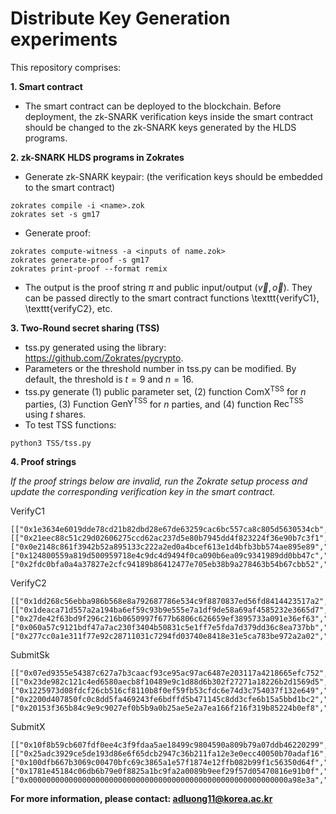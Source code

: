 # Distribute Key Generation experiments

This repository comprises:

**1. Smart contract**
- The smart contract can be deployed to the blockchain. Before deployment, the zk-SNARK verification keys inside the smart contract should be changed to the zk-SNARK keys generated by the HLDS programs.

**2. zk-SNARK HLDS programs in Zokrates**
- Generate zk-SNARK keypair: (the verification keys should be embedded to the smart contract)
```
zokrates compile -i <name>.zok
zokrates set -s gm17
```
- Generate proof:
```
zokrates compute-witness -a <inputs of name.zok>
zokrates generate-proof -s gm17
zokrates print-proof --format remix
```
- The output is the proof string $\pi$ and public input/output ($\vec{v},\vec{o}$). They can be passed directly to the smart contract functions \texttt{verifyC1}, \texttt{verifyC2}, etc.
  
**3. Two-Round secret sharing (TSS)**
- tss.py generated using the library: https://github.com/Zokrates/pycrypto.
- Parameters or the threshold number in tss.py can be modified. By default, the threshold is $t=9$ and $n=16$.
- tss.py generate (1) public parameter set, (2) function $\mathsf{ComX^{TSS}}$ for $n$ parties, (3) Function $\mathsf{GenY^{TSS}}$ for $n$ parties, and (4) function $\mathsf{Rec^{TSS}}$ using $t$ shares.
- To test TSS functions:
```
python3 TSS/tss.py
```
**4. Proof strings**

_If the proof strings below are invalid, run the Zokrate setup process and update the corresponding verification key in the smart contract._

VerifyC1
```
[["0x1e3634e6019dde78cd21b82dbd28e67de63259cac6bc557ca8c805d5630534cb","0x2cdf35a1310420cbd6190bab58769a8a0492372ba43795f03cbff0662ee68d76"], [["0x21eec88c51c29d02606275ccd62ac237d5e80b7945dd4f823224f36e90b7c3f1","0x069de826d31e885a736b2c7a9f4f8c68a6e2b0c00e26166b7289d4313e1feb94"],["0x0e2148c861f3942b52a895133c222a2ed0a4bcef613e1d4bfb3bb574ae895e89","0x0b93a1af09ddb9939b6e57e60936351b4b5d7f72639f3141f2a03e55315e25f8"]], ["0x124800559a819d500959718e4c9dc4d9494f0ca090b6ea09c9341989dd0bb47c","0x176a6f758aabeb267666973cf67f57a9034c007fb30c6e3c1b3e2c0d886ababf"]],["0x2fdc0bfa0a4a37827e2cfc94189b86412477e705eb38b9a278463b54b67cbb52","0x2650f77fe06be946458707dec01d4b47dc4db8dc2ff3acc8a2385a0e38af1839","0x04d556b6d5ec8772ec75d1783700e5ceb753236d720f2fa275fff6510f1368af","0x0351911e698e53bda8e8bfcb2f0b51175b805180df1f8e8caafb79486131b61a"]
```
VerifyC2
```
[["0x1dd268c56ebba986b568e8a792687786e534c9f8870837ed56fd8414423517a2","0x29fa4d72da5dae0e9a32c9b83a84bb210f2c4ab06a1ff45691449f38154d7aa4"], [["0x1deaca71d557a2a194ba6ef59c93b9e555e7a1df9de58a69af4585232e3665d7","0x1944027456220f888942143f93abe8467b2b06696f3b994f112de1c37fbe5faa"],["0x27de42f63bd9f296c216b0650997f677b6806c626659ef3895733a091e36ef63","0x08d91c9f8348f0b290d9c28bf4dbe197ef5655727581ef79099dacc5cf4dc3cd"]], ["0x060a57c9121bdf47a7ac230f3404b50831c5e1ff7e5fda7d379dd36c8ea737bb","0x03d119b6ba266f30e87e1e430050189f05ba10fce2be239928986f98c373c5fd"]],["0x277cc0a1e311f77e92c28711031c7294fd03740e8418e31e5ca783be972a2a02","0x0f47e147ad0289d42e2517f26e53971872cdb1bba817870c9a98bbd9879c6677","0x2963dfbfe733b64af22b662e6ab5aa19e25143b638f245b5a1cd88b2b7234691","0x02d1b554ec8016cae0c347b459e219bae73ed45d736859ec265b18a178e8894b"]
```
SubmitSk
```
[["0x07ed9355e54387c627a7b3caacf93ce95ac97ac6487e203117a4218665efc752","0x2b6a6a1d407967a3d33a87c9fd422ec13bcf45b0e87259d0a1eed87126bf0aac"], [["0x23de982c121c4ed6580aecb8f10489e9c1d88d6b302f27271a18226b2d1569d5","0x169fc12a7b7daf5e3e8a59b9108006f543034b7b5c71536edc1d6d3bd430a49e"],["0x1225973d08fdcf26cb516cf8110b8f0ef59fb53cfdc6e74d3c754037f132e649","0x0cc2f70e255f1c6c925dac2e37147f601ee35e22c42537a18f9a75f002e8fe2d"]], ["0x2200d407850fc0c8dd5fa469243fe6bdffd5b471145c8dd3cfe6b15a5bbd1bc2","0x1fcdea20d47ee70d6d9f5b6bfa4d77b4b5348ec9e5e824e86b7b26a64f16ab17"]],["0x20153f365b84c9e9c9027ef0b5b9a0b25ae5e2a7ea166f216f319b85224b0ef8","0x277cc0a1e311f77e92c28711031c7294fd03740e8418e31e5ca783be972a2a02","0x0f47e147ad0289d42e2517f26e53971872cdb1bba817870c9a98bbd9879c6677"]
```
SubmitX
```
[["0x10f8b59cb607fdf0ee4c3f9fdaa5ae18499c9804590a809b79a07ddb46220299","0x0acf28be69fbcab8d07103a5dd268037e4478ce58a295e691b5b819b619aa00d"], [["0x25adc3929ce5de193d86e6f65dcb2947c36b211fa12e3e0ecc40050b70adaf16","0x257be89eccad4d0f118f3f56a0f6d5f7ec26994a7f360c85f0515e7b558148b4"],["0x100dfb667b3069c00470bfc69c3865a1e57f1874e12ffb082b99f1c56350d64f","0x0ed162a415834db0c224550ef0fedda37da2734ac89de785ae4b72a2af12b85a"]], ["0x1781e45184c06db6b79e0f8825a1bc9fa2a0089b9eef29f57d05470816e91b0f","0x2f0f22d008abe4781255a263463cf27d0ff1bcd5340398306edc031a6a45d564"]],["0x0000000000000000000000000000000000000000000000000000000000a98e3a","0x04d556b6d5ec8772ec75d1783700e5ceb753236d720f2fa275fff6510f1368af","0x0351911e698e53bda8e8bfcb2f0b51175b805180df1f8e8caafb79486131b61a"]
```
**For more information, please contact: adluong11@korea.ac.kr**
